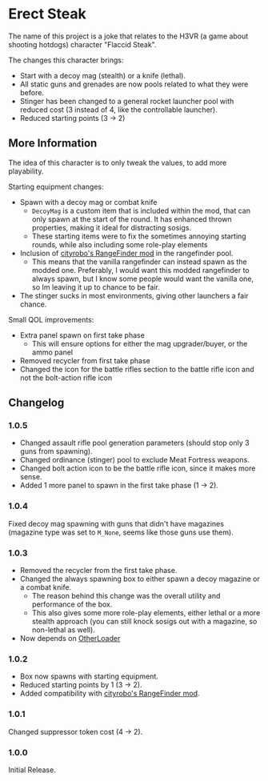 # Erect Steak

The name of this project is a joke that relates to the H3VR (a game about shooting hotdogs) character "Flaccid Steak".

The changes this character brings:

- Start with a decoy mag (stealth) or a knife (lethal).
- All static guns and grenades are now pools related to what they were before.
- Stinger has been changed to a general rocket launcher pool with reduced cost (3 instead of 4, like the controllable launcher).
- Reduced starting points (3 -> 2)

## More Information

The idea of this character is to only tweak the values, to add more playability.

Starting equipment changes:

- Spawn with a decoy mag or combat knife
  - `DecoyMag` is a custom item that is included within the mod, that can only spawn at the start of the round. It has enhanced thrown properties, making it ideal for distracting sosigs.
  - These starting items were to fix the sometimes annoying starting rounds, while also including some role-play elements
- Inclusion of [cityrobo's RangeFinder mod](https://h3vr.thunderstore.io/package/cityrobo/RangeFinder/) in the rangefinder pool.
  - This means that the vanilla rangefinder can instead spawn as the modded one. Preferably, I would want this modded rangefinder to always spawn, but I know some people would want the vanilla one, so Im leaving it up to chance to be fair.
- The stinger sucks in most environments, giving other launchers a fair chance.

Small QOL improvements:

- Extra panel spawn on first take phase
  - This will ensure options for either the mag upgrader/buyer, or the ammo panel
- Removed recycler from first take phase
- Changed the icon for the battle rifles section to the battle rifle icon and not the bolt-action rifle icon

## Changelog

### 1.0.5

- Changed assault rifle pool generation parameters (should stop only 3 guns from spawning).
- Changed ordinance (stinger) pool to exclude Meat Fortress weapons.
- Changed bolt action icon to be the battle rifle icon, since it makes more sense.
- Added 1 more panel to spawn in the first take phase (1 -> 2). 

### 1.0.4

Fixed decoy mag spawning with guns that didn't have magazines (magazine type was set to `M_None`, seems like those guns use them).

### 1.0.3

- Removed the recycler from the first take phase.
- Changed the always spawning box to either spawn a decoy magazine or a combat knife.
  - The reason behind this change was the overall utility and performance of the box.
  - This also gives some more role-play elements, either lethal or a more stealth approach (you can still knock sosigs out with a magazine, so non-lethal as well).
- Now depends on [OtherLoader](https://h3vr.thunderstore.io/package/devyndamonster/OtherLoader/)

### 1.0.2

- Box now spawns with starting equipment.
- Reduced starting points by 1 (3 -> 2).
- Added compatibility with [cityrobo's RangeFinder mod](https://h3vr.thunderstore.io/package/cityrobo/RangeFinder/).

### 1.0.1

Changed suppressor token cost (4 -> 2).

### 1.0.0

Initial Release.
